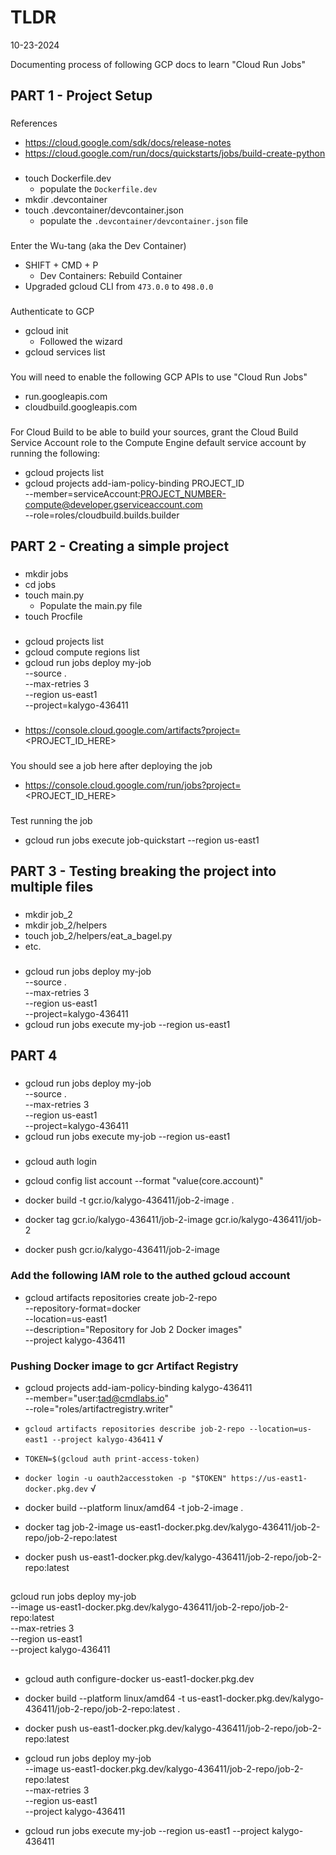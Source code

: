 # TLDR

10-23-2024

Documenting process of following GCP docs to learn "Cloud Run Jobs"

## PART 1 - Project Setup

###

References

- https://cloud.google.com/sdk/docs/release-notes
- https://cloud.google.com/run/docs/quickstarts/jobs/build-create-python

###

- touch Dockerfile.dev
  - populate the `Dockerfile.dev`
- mkdir .devcontainer
- touch .devcontainer/devcontainer.json
  - populate the `.devcontainer/devcontainer.json` file

###

Enter the Wu-tang (aka the Dev Container)

- SHIFT + CMD + P
  - Dev Containers: Rebuild Container
- Upgraded gcloud CLI from `473.0.0` to `498.0.0`

###

Authenticate to GCP

- gcloud init
  - Followed the wizard
- gcloud services list

###

You will need to enable the following GCP APIs to use "Cloud Run Jobs"

- run.googleapis.com
- cloudbuild.googleapis.com

###

For Cloud Build to be able to build your sources, grant the Cloud Build Service Account role to the Compute Engine default service account by running the following:

- gcloud projects list
- gcloud projects add-iam-policy-binding PROJECT_ID \
    --member=serviceAccount:PROJECT_NUMBER-compute@developer.gserviceaccount.com \
    --role=roles/cloudbuild.builds.builder

## PART 2 - Creating a simple project

###

- mkdir jobs
- cd jobs
- touch main.py
  - Populate the main.py file
- touch Procfile

###

- gcloud projects list
- gcloud compute regions list
- gcloud run jobs deploy my-job \
    --source . \
    --max-retries 3 \
    --region us-east1 \
    --project=kalygo-436411

###

- https://console.cloud.google.com/artifacts?project=<PROJECT_ID_HERE>

###

You should see a job here after deploying the job

- https://console.cloud.google.com/run/jobs?project=<PROJECT_ID_HERE>

###

Test running the job

- gcloud run jobs execute job-quickstart --region us-east1

## PART 3 - Testing breaking the project into multiple files

###

- mkdir job_2
- mkdir job_2/helpers
- touch job_2/helpers/eat_a_bagel.py
- etc.

###

- gcloud run jobs deploy my-job \
  --source . \
  --max-retries 3 \
  --region us-east1 \
  --project=kalygo-436411
- gcloud run jobs execute my-job --region us-east1

## PART 4

###

- gcloud run jobs deploy my-job \
  --source . \
  --max-retries 3 \
  --region us-east1 \
  --project=kalygo-436411
- gcloud run jobs execute my-job --region us-east1

###

- gcloud auth login
- gcloud config list account --format "value(core.account)"

- docker build -t gcr.io/kalygo-436411/job-2-image .
- docker tag gcr.io/kalygo-436411/job-2-image gcr.io/kalygo-436411/job-2
- docker push gcr.io/kalygo-436411/job-2-image

### Add the following IAM role to the authed gcloud account

- gcloud artifacts repositories create job-2-repo \
    --repository-format=docker \
    --location=us-east1 \
    --description="Repository for Job 2 Docker images" \
    --project kalygo-436411


### Pushing Docker image to gcr Artifact Registry

- gcloud projects add-iam-policy-binding kalygo-436411 \
    --member="user:tad@cmdlabs.io" \
    --role="roles/artifactregistry.writer"

- `gcloud artifacts repositories describe job-2-repo --location=us-east1 --project kalygo-436411` √

- `TOKEN=$(gcloud auth print-access-token)`
- `docker login -u oauth2accesstoken -p "$TOKEN" https://us-east1-docker.pkg.dev` √

- docker build --platform linux/amd64 -t job-2-image .
- docker tag job-2-image us-east1-docker.pkg.dev/kalygo-436411/job-2-repo/job-2-repo:latest
- docker push us-east1-docker.pkg.dev/kalygo-436411/job-2-repo/job-2-repo:latest

##

gcloud run jobs deploy my-job \
  --image us-east1-docker.pkg.dev/kalygo-436411/job-2-repo/job-2-repo:latest \
  --max-retries 3 \
  --region us-east1 \
  --project kalygo-436411

  ##

- gcloud auth configure-docker us-east1-docker.pkg.dev
- docker build --platform linux/amd64 -t us-east1-docker.pkg.dev/kalygo-436411/job-2-repo/job-2-repo:latest .
- docker push us-east1-docker.pkg.dev/kalygo-436411/job-2-repo/job-2-repo:latest
- gcloud run jobs deploy my-job \
  --image us-east1-docker.pkg.dev/kalygo-436411/job-2-repo/job-2-repo:latest \
  --max-retries 3 \
  --region us-east1 \
  --project kalygo-436411

- gcloud run jobs execute my-job --region us-east1 --project kalygo-436411